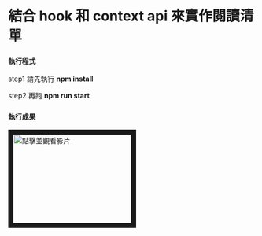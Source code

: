 # 結合 hook 和 context api 來實作閱讀清單

### `執行程式`

step1 請先執行 **npm install**

step2 再跑 **npm run start**

### `執行成果`

<a href="https://www.youtube.com/watch?v=r2ssh0W8o34
" target="_blank"><img src="./img/youtube.jpg" 
alt="點擊並觀看影片" width="240" height="180" border="10" /></a>
